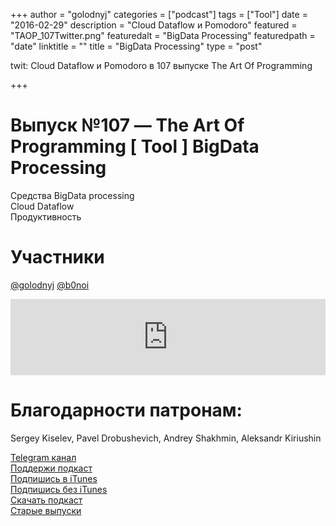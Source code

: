 +++
author = "golodnyj"
categories = ["podcast"]
tags = ["Tool"]
date = "2016-02-29"
description = "Cloud Dataflow и Pomodoro"
featured = "TAOP_107Twitter.png"
featuredalt = "BigData Processing"
featuredpath = "date"
linktitle = ""
title = "BigData Processing"
type = "post"

twit: Cloud Dataflow и Pomodoro в 107 выпуске The Art Of Programming

+++
# Выпуск №107 — The Art Of Programming [ Tool ] BigData Processing

Средства BigData processing  
Cloud Dataflow  
Продуктивность  

# Участники
[@golodnyj](https://twitter.com/golodnyj/) 
[@b0noi](https://twitter.com/b0noi)  

<iframe title="Выпуск №107 — The Art Of Programming [ Tool ] BigData Processing" src="https://www.podbean.com/media/player/uk2yf-5d176f-pb?from=share&skin=1&share=1&fonts=Helvetica&download=1&version=1&skin=1&btn-skin=107" height="122" width="100%" style="border: none;" scrolling="no" data-name="pb-iframe-player"></iframe>

# Благодарности патронам:
Sergey Kiselev, Pavel Drobushevich, Andrey Shakhmin, Aleksandr Kiriushin

[Telegram канал](http://bit.ly/taoplive)  
[Поддержи подкаст](http://bit.ly/TAOPpatron)  
[Подпишись в iTunes](http://bit.ly/TAOPiTunes)  
[Подпишись без iTunes](http://bit.ly/TAOPrss)   
[Скачать подкаст](http://bit.ly/TAOP107mp3)  
[Старые выпуски](http://bit.ly/oldtaop)


